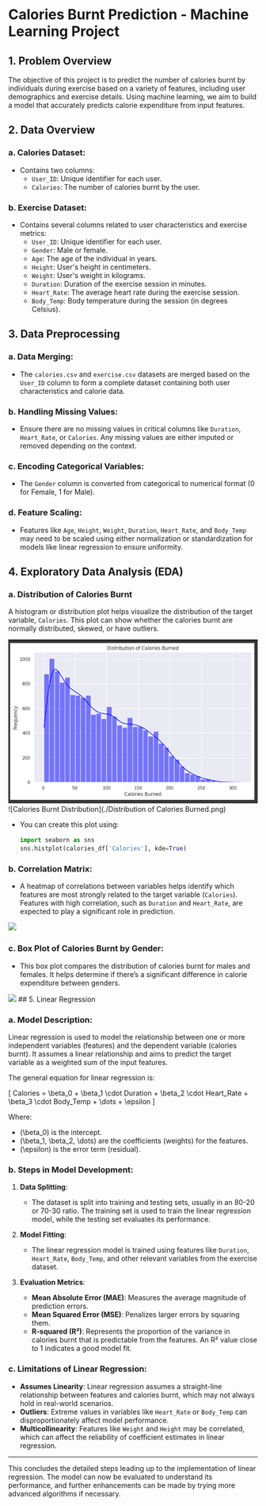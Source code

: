 # Calories Burnt Prediction - Machine Learning Project

## 1. Problem Overview
The objective of this project is to predict the number of calories burnt by individuals during exercise based on a variety of features, including user demographics and exercise details. Using machine learning, we aim to build a model that accurately predicts calorie expenditure from input features.

## 2. Data Overview

### a. **Calories Dataset**:
- Contains two columns:
  - `User_ID`: Unique identifier for each user.
  - `Calories`: The number of calories burnt by the user.

### b. **Exercise Dataset**:
- Contains several columns related to user characteristics and exercise metrics:
  - `User_ID`: Unique identifier for each user.
  - `Gender`: Male or female.
  - `Age`: The age of the individual in years.
  - `Height`: User's height in centimeters.
  - `Weight`: User's weight in kilograms.
  - `Duration`: Duration of the exercise session in minutes.
  - `Heart_Rate`: The average heart rate during the exercise session.
  - `Body_Temp`: Body temperature during the session (in degrees Celsius).

## 3. Data Preprocessing

### a. **Data Merging**:
- The `calories.csv` and `exercise.csv` datasets are merged based on the `User_ID` column to form a complete dataset containing both user characteristics and calorie data.

### b. **Handling Missing Values**:
- Ensure there are no missing values in critical columns like `Duration`, `Heart_Rate`, or `Calories`. Any missing values are either imputed or removed depending on the context.

### c. **Encoding Categorical Variables**:
- The `Gender` column is converted from categorical to numerical format (0 for Female, 1 for Male).

### d. **Feature Scaling**:
- Features like `Age`, `Height`, `Weight`, `Duration`, `Heart_Rate`, and `Body_Temp` may need to be scaled using either normalization or standardization for models like linear regression to ensure uniformity.

## 4. Exploratory Data Analysis (EDA)

### a. **Distribution of Calories Burnt**
A histogram or distribution plot helps visualize the distribution of the target variable, `Calories`. This plot can show whether the calories burnt are normally distributed, skewed, or have outliers.

<img src="Distribution of Calories Burned.png" />
![Calories Burnt Distribution](./Distribution of Calories Burned.png)


- You can create this plot using:
  ```python
  import seaborn as sns
  sns.histplot(calories_df['Calories'], kde=True)
### b. **Correlation Matrix**:
- A heatmap of correlations between variables helps identify which features are most strongly related to the target variable (`Calories`). Features with high correlation, such as `Duration` and `Heart_Rate`, are expected to play a significant role in prediction.
<img src="Correlation Matrix.png" />

### c. **Box Plot of Calories Burnt by Gender**:
- This box plot compares the distribution of calories burnt for males and females. It helps determine if there’s a significant difference in calorie expenditure between genders.
  
<img src="Boxplot of Numerical Features" />  
## 5. Linear Regression

### a. **Model Description**:
Linear regression is used to model the relationship between one or more independent variables (features) and the dependent variable (calories burnt). It assumes a linear relationship and aims to predict the target variable as a weighted sum of the input features.

The general equation for linear regression is:

\[
Calories = \beta_0 + \beta_1 \cdot Duration + \beta_2 \cdot Heart\_Rate + \beta_3 \cdot Body\_Temp + \dots + \epsilon
\]

Where:
- \(\beta_0\) is the intercept.
- \(\beta_1, \beta_2, \dots\) are the coefficients (weights) for the features.
- \(\epsilon\) is the error term (residual).

### b. **Steps in Model Development**:
1. **Data Splitting**:
   - The dataset is split into training and testing sets, usually in an 80-20 or 70-30 ratio. The training set is used to train the linear regression model, while the testing set evaluates its performance.
   
2. **Model Fitting**:
   - The linear regression model is trained using features like `Duration`, `Heart_Rate`, `Body_Temp`, and other relevant variables from the exercise dataset.

3. **Evaluation Metrics**:
   - **Mean Absolute Error (MAE)**: Measures the average magnitude of prediction errors.
   - **Mean Squared Error (MSE)**: Penalizes larger errors by squaring them.
   - **R-squared (R²)**: Represents the proportion of the variance in calories burnt that is predictable from the features. An R² value close to 1 indicates a good model fit.

### c. **Limitations of Linear Regression**:
- **Assumes Linearity**: Linear regression assumes a straight-line relationship between features and calories burnt, which may not always hold in real-world scenarios.
- **Outliers**: Extreme values in variables like `Heart_Rate` or `Body_Temp` can disproportionately affect model performance.
- **Multicollinearity**: Features like `Weight` and `Height` may be correlated, which can affect the reliability of coefficient estimates in linear regression.

---

This concludes the detailed steps leading up to the implementation of linear regression. The model can now be evaluated to understand its performance, and further enhancements can be made by trying more advanced algorithms if necessary.
